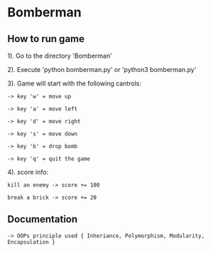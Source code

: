 # Bomberman

## How to run game

1). Go to the directory 'Bomberman'

2). Execute 'python bomberman.py' or 'python3 bomberman.py'

3). Game will start with the following cantrols:

    -> key 'w' = move up

    -> key 'a' = move left

    -> key 'd' = move right

    -> key 's' = move down

    -> key 'b' = drop bomb

    -> key 'q' = quit the game

4). score info:

    kill an enemy -> score += 100

    break a brick -> score += 20

## Documentation

    -> OOPs principle used { Inheriance, Polymorphism, Modularity, Encapsulation }

